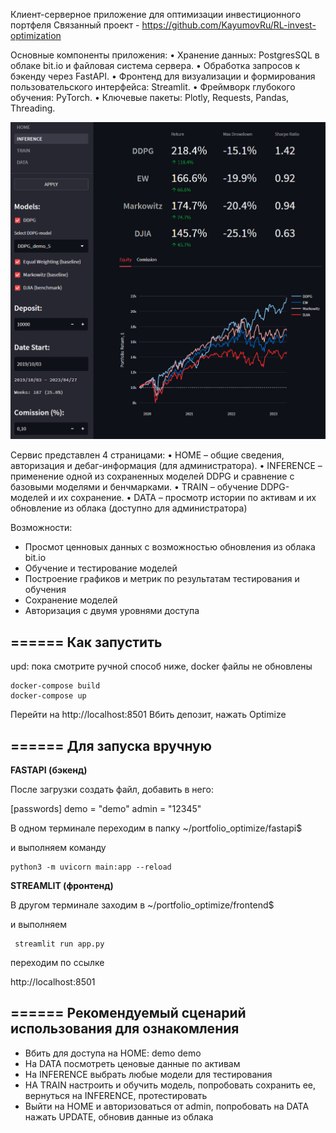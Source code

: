 

Клиент-серверное приложение для оптимизации инвестиционного портфеля
Связанный проект - https://github.com/KayumovRu/RL-invest-optimization

Основные компоненты приложения:
•	Хранение данных: PostgresSQL в облаке bit.io и файловая система сервера.
•	Обработка запросов к бэкенду через FastAPI.
•	Фронтенд для визуализации и формирования пользовательского интерфейса: Streamlit.
•	Фреймворк глубокого обучения: PyTorch.
•	Ключевые пакеты: Plotly, Requests, Pandas, Threading.
 

<img src='demo.jpg' width='600'>

Сервис представлен 4 страницами:
•	HOME – общие сведения, авторизация и дебаг-информация (для администратора).
•	INFERENCE – применение одной из сохраненных моделей DDPG и сравнение с базовыми моделями и бенчмарками.
•	TRAIN – обучение DDPG-моделей и их сохранение.
•	DATA – просмотр истории по активам и их обновление из облака (доступно для администратора)

Возможности:
* Просмот ценновых данных с возможностью обновления из облака bit.io
* Обучение и тестирование моделей
* Построение графиков и метрик по результатам тестирования и обучения
* Сохранение моделей
* Авторизация с двумя уровнями доступа


## ====== Как запустить

upd: пока смотрите ручной способ ниже, docker файлы не обновлены

```
docker-compose build
docker-compose up
```

Перейти на http://localhost:8501
Вбить депозит, нажать Optimize


## ====== Для запуска вручную

**FASTAPI (бэкенд)**

После загрузки создать файл, добавить в него:

[passwords]
demo = "demo"
admin = "12345"

В одном терминале переходим в папку 
~/portfolio_optimize/fastapi$

и выполняем команду

```
python3 -m uvicorn main:app --reload

```


**STREAMLIT (фронтенд)**

В другом терминале заходим в
~/portfolio_optimize/frontend$

и выполняем

```
 streamlit run app.py
```

переходим по ссылке

http://localhost:8501



## ====== Рекомендуемый сценарий использования для ознакомления

* Вбить для доступа на HOME: demo demo
* На DATA посмотреть ценовые данные по активам
* На INFERENCE выбрать любые модели для тестирования
* НА TRAIN настроить и обучить модель, попробовать сохранить ее, вернуться на INFERENCE, протестировать
* Выйти на HOME и авторизоваться от admin, попробовать на DATA нажать UPDATE, обновив данные из облака